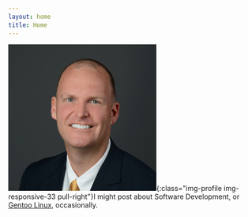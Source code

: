 ```yaml
---
layout: home
title: Home
---
```



![My Photo](/files/profile-300.jpeg){:class="img-profile img-responsive-33 pull-right"}I might post about
Software Development, or [Gentoo Linux](https://gentoo.org/), occasionally.
